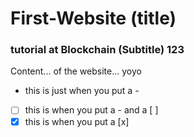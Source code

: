 # First-Website (title) 
### tutorial at Blockchain (Subtitle) 123
Content... of the website... yoyo
- this is just when you put a -
- [ ] this is when you put a - and a [ ]
- [x] this is when you put a [x]
